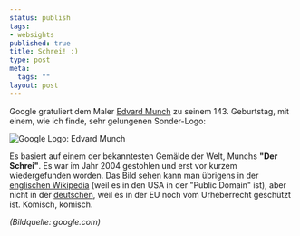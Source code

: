 ```yaml
--- 
status: publish
tags: 
- websights
published: true
title: Schrei! :)
type: post
meta: 
  tags: ""
layout: post
---
```

Google gratuliert dem Maler <a href="http://de.wikipedia.org/wiki/Edvard_Munch">Edvard Munch</a> zu seinem 143. Geburtstag, mit einem, wie ich finde, sehr gelungenen Sonder-Logo:

<img id="image750" src="http://fredericiana.de/uploads/2006/12/edvard_munch.gif" alt="Google Logo: Edvard Munch" />

Es basiert auf einem der bekanntesten Gemälde der Welt, Munchs <strong>"Der Schrei"</strong>. Es war im Jahr 2004 gestohlen und erst vor kurzem wiedergefunden worden. Das Bild sehen kann man übrigens in der <a href="http://en.wikipedia.org/wiki/The_Scream">englischen Wikipedia</a> (weil es in den USA in der "Public Domain" ist), aber nicht in der <a href="http://de.wikipedia.org/wiki/Der_Schrei">deutschen</a>, weil es in der EU noch vom Urheberrecht geschützt ist. Komisch, komisch.

<em>(Bildquelle: google.com)</em>
